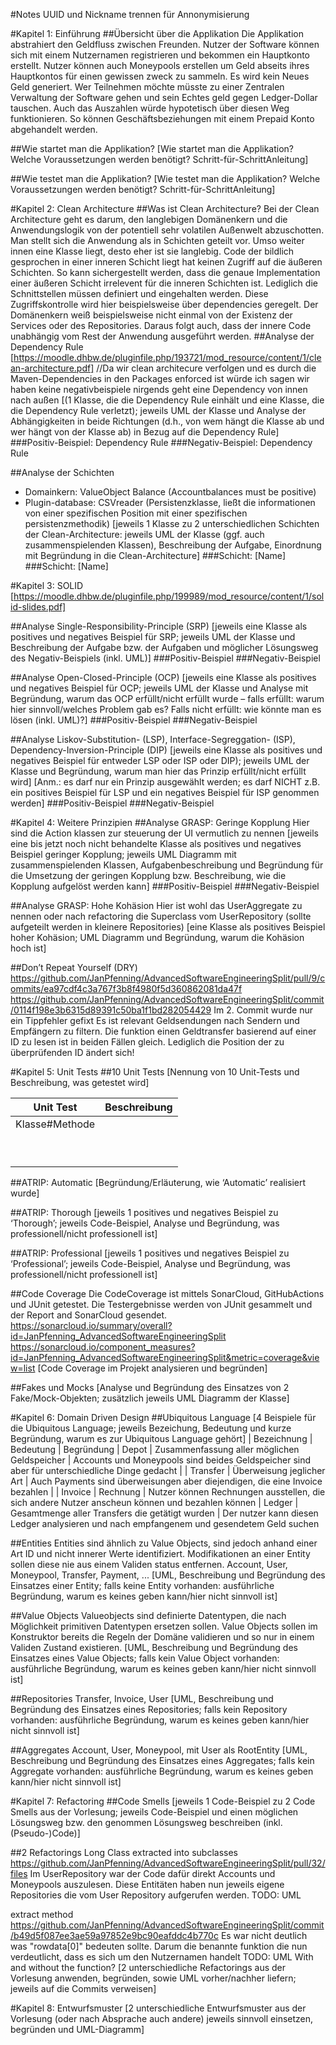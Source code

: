 #Notes
UUID und Nickname trennen für Annonymisierung

#Kapitel 1: Einführung
##Übersicht über die Applikation
Die Applikation abstrahiert den Geldfluss zwischen Freunden.
Nutzer der Software können sich mit einem Nutzernamen registrieren und bekommen ein Hauptkonto erstellt.
Nutzer können auch Moneypools erstellen um Geld abseits ihres Hauptkontos für einen gewissen zweck zu sammeln.
Es wird kein Neues Geld generiert.
Wer Teilnehmen möchte müsste zu einer Zentralen Verwaltung der Software gehen und sein Echtes geld gegen Ledger-Dollar tauschen.
Auch das Auszahlen würde hypotetisch über diesen Weg funktionieren.
So können Geschäftsbeziehungen mit einem Prepaid Konto abgehandelt werden.

##Wie startet man die Applikation?
[Wie startet man die Applikation? Welche Voraussetzungen werden benötigt? Schritt-für-SchrittAnleitung]

##Wie testet man die Applikation?
[Wie testet man die Applikation? Welche Voraussetzungen werden benötigt? Schritt-für-SchrittAnleitung]

#Kapitel 2: Clean Architecture
##Was ist Clean Architecture?
Bei der Clean Architecture geht es darum, den langlebigen Domänenkern und die Anwendungslogik von der potentiell sehr volatilen Außenwelt abzuschotten.
Man stellt sich die Anwendung als in Schichten geteilt vor. Umso weiter innen eine Klasse liegt, desto eher ist sie langlebig.
Code der bildlich gesprochen in einer inneren Schicht liegt hat keinen Zugriff auf die äußeren Schichten.
So kann sichergestellt werden, dass die genaue Implementation einer äußeren Schicht irrelevent für die inneren Schichten ist.
Lediglich die Schnittstellen müssen definiert und eingehalten werden.
Diese Zugriffskontrolle wird hier beispielsweise über dependencies geregelt.
Der Domänenkern weiß beispielsweise nicht einmal von der Existenz der Services oder des Repositories.
Daraus folgt auch, dass der innere Code unabhängig vom Rest der Anwendung ausgeführt werden.
##Analyse der Dependency Rule
[https://moodle.dhbw.de/pluginfile.php/193721/mod_resource/content/1/clean-architecture.pdf]
//Da wir clean architecure verfolgen und es durch die Maven-Dependencies in den Packages enforced ist würde ich sagen wir haben keine negativbeispiele
nirgends geht eine Dependency von innen nach außen
[(1 Klasse, die die Dependency Rule einhält und eine Klasse, die die Dependency Rule verletzt);
jeweils UML der Klasse und Analyse der Abhängigkeiten in beide Richtungen (d.h., von wem hängt die
Klasse ab und wer hängt von der Klasse ab) in Bezug auf die Dependency Rule]
###Positiv-Beispiel: Dependency Rule
###Negativ-Beispiel: Dependency Rule

##Analyse der Schichten
- Domainkern: ValueObject Balance (Accountbalances must be positive)
- Plugin-database: CSVreader (Persistenzklasse, ließt die informationen von einer spezifischen Position mit einer spezifischen persistenzmethodik) 
[jeweils 1 Klasse zu 2 unterschiedlichen Schichten der Clean-Architecture: jeweils UML der Klasse
(ggf. auch zusammenspielenden Klassen), Beschreibung der Aufgabe, Einordnung mit Begründung in
die Clean-Architecture]
###Schicht: [Name]
###Schicht: [Name]


#Kapitel 3: SOLID
[https://moodle.dhbw.de/pluginfile.php/199989/mod_resource/content/1/solid-slides.pdf]

##Analyse Single-Responsibility-Principle (SRP)
[jeweils eine Klasse als positives und negatives Beispiel für SRP; jeweils UML der Klasse und
Beschreibung der Aufgabe bzw. der Aufgaben und möglicher Lösungsweg des Negativ-Beispiels (inkl.
UML)]
###Positiv-Beispiel
###Negativ-Beispiel

##Analyse Open-Closed-Principle (OCP)
[jeweils eine Klasse als positives und negatives Beispiel für OCP; jeweils UML der Klasse und
Analyse mit Begründung, warum das OCP erfüllt/nicht erfüllt wurde – falls erfüllt: warum hier
sinnvoll/welches Problem gab es? Falls nicht erfüllt: wie könnte man es lösen (inkl. UML)?]
###Positiv-Beispiel
###Negativ-Beispiel

##Analyse Liskov-Substitution- (LSP), Interface-Segreggation- (ISP), Dependency-Inversion-Principle (DIP)
[jeweils eine Klasse als positives und negatives Beispiel für entweder LSP oder ISP oder DIP); jeweils
UML der Klasse und Begründung, warum man hier das Prinzip erfüllt/nicht erfüllt wird]
[Anm.: es darf nur ein Prinzip ausgewählt werden; es darf NICHT z.B. ein positives Beispiel für LSP
und ein negatives Beispiel für ISP genommen werden]
###Positiv-Beispiel
###Negativ-Beispiel


#Kapitel 4: Weitere Prinzipien
##Analyse GRASP: Geringe Kopplung
Hier sind die Action klassen zur steuerung der UI vermutlich zu nennen
[jeweils eine bis jetzt noch nicht behandelte Klasse als positives und negatives Beispiel geringer
Kopplung; jeweils UML Diagramm mit zusammenspielenden Klassen, Aufgabenbeschreibung und
Begründung für die Umsetzung der geringen Kopplung bzw. Beschreibung, wie die Kopplung aufgelöst
werden kann]
###Positiv-Beispiel
###Negativ-Beispiel

##Analyse GRASP: Hohe Kohäsion
Hier ist wohl das UserAggregate zu nennen oder nach refactoring die Superclass vom UserRepository (sollte aufgeteilt werden in kleinere Repositories)
[eine Klasse als positives Beispiel hoher Kohäsion; UML Diagramm und Begründung, warum die
Kohäsion hoch ist]

##Don’t Repeat Yourself (DRY)
https://github.com/JanPfenning/AdvancedSoftwareEngineeringSplit/pull/9/commits/ea97cdf4c3a767f3b8f4980f5d360862081da47f
https://github.com/JanPfenning/AdvancedSoftwareEngineeringSplit/commit/0114f198e3b6315d89391c50ba1f1bd282054429
Im 2. Commit wurde nur ein Tippfehler gefixt
Es ist relevant Geldsendungen nach Sendern und Empfängern zu filtern.
Die funktion einen Geldtransfer basierend auf einer ID zu lesen ist in beiden Fällen gleich.
Lediglich die Position der zu überprüfenden ID ändert sich!

#Kapitel 5: Unit Tests
##10 Unit Tests
[Nennung von 10 Unit-Tests und Beschreibung, was getestet wird]

Unit Test           |Beschreibung
-----               |----
| Klasse#Methode    |               | 
|                   |               |
|                   |               |
|                   |               |
|                   |               |
|                   |               |
|                   |               |
|                   |               |
|                   |               |
|                   |               |


##ATRIP: Automatic
[Begründung/Erläuterung, wie ‘Automatic’ realisiert wurde]

##ATRIP: Thorough
[jeweils 1 positives und negatives Beispiel zu ‘Thorough’; jeweils Code-Beispiel, Analyse und
Begründung, was professionell/nicht professionell ist]

##ATRIP: Professional
[jeweils 1 positives und negatives Beispiel zu ‘Professional’; jeweils Code-Beispiel, Analyse und
Begründung, was professionell/nicht professionell ist]

##Code Coverage
Die CodeCoverage ist mittels SonarCloud, GitHubActions und JUnit getestet.
Die Testergebnisse werden von JUnit gesammelt und der Report and SonarCloud gesendet.
https://sonarcloud.io/summary/overall?id=JanPfenning_AdvancedSoftwareEngineeringSplit
https://sonarcloud.io/component_measures?id=JanPfenning_AdvancedSoftwareEngineeringSplit&metric=coverage&view=list
[Code Coverage im Projekt analysieren und begründen]

##Fakes und Mocks
[Analyse und Begründung des Einsatzes von 2 Fake/Mock-Objekten; zusätzlich jeweils UML
Diagramm der Klasse]

#Kapitel 6: Domain Driven Design
##Ubiquitous Language
[4 Beispiele für die Ubiquitous Language; jeweils Bezeichung, Bedeutung und kurze Begründung,
warum es zur Ubiquitous Language gehört]
| Bezeichnung | Bedeutung | Begründung
| Depot | Zusammenfassung aller möglichen Geldspeicher | Accounts und Moneypools sind beides Geldspeicher sind aber für unterschiedliche Dinge gedacht |
| Transfer | Überweisung jeglicher Art | Auch Payments sind überweisungen aber diejendigen, die eine Invoice bezahlen |
| Invoice | Rechnung | Nutzer können Rechnungen ausstellen, die sich andere Nutzer anscheun können und bezahlen können
| Ledger | Gesamtmenge aller Transfers die getätigt wurden | Der nutzer kann diesen Ledger analysieren und nach empfangenem und gesendetem Geld suchen

##Entities
Entities sind ähnlich zu Value Objects, sind jedoch anhand einer Art ID und nicht innerer Werte identifiziert.
Modifikationen an einer Entity sollen diese nie aus einem Validen status entfernen.
Account, User, Moneypool, Transfer, Payment, ...
[UML, Beschreibung und Begründung des Einsatzes einer Entity; falls keine Entity vorhanden:
ausführliche Begründung, warum es keines geben kann/hier nicht sinnvoll ist]

##Value Objects
Valueobjects sind definierte Datentypen, die nach Möglichkeit primitiven Datentypen ersetzen sollen.
Value Objects sollen im Konstruktor bereits die Regeln der Domäne validieren und so nur in einem Validen Zustand existieren.
[UML, Beschreibung und Begründung des Einsatzes eines Value Objects; falls kein Value Object
vorhanden: ausführliche Begründung, warum es keines geben kann/hier nicht sinnvoll ist]

##Repositories
Transfer, Invoice, User
[UML, Beschreibung und Begründung des Einsatzes eines Repositories; falls kein Repository
vorhanden: ausführliche Begründung, warum es keines geben kann/hier nicht sinnvoll ist]

##Aggregates
Account, User, Moneypool, mit User als RootEntity
[UML, Beschreibung und Begründung des Einsatzes eines Aggregates; falls kein Aggregate vorhanden:
ausführliche Begründung, warum es keines geben kann/hier nicht sinnvoll ist]


#Kapitel 7: Refactoring
##Code Smells
[jeweils 1 Code-Beispiel zu 2 Code Smells aus der Vorlesung; jeweils Code-Beispiel und einen
möglichen Lösungsweg bzw. den genommen Lösungsweg beschreiben (inkl. (Pseudo-)Code)]

##2 Refactorings
Long Class extracted into subclasses
https://github.com/JanPfenning/AdvancedSoftwareEngineeringSplit/pull/32/files
Im UserRepository war der Code dafür direkt Accounts und Moneypools auszulesen.
Diese Entitäten haben nun jeweils eigene Repositories die vom User Repository aufgerufen werden. 
TODO: UML

extract method
https://github.com/JanPfenning/AdvancedSoftwareEngineeringSplit/commit/b49d5f087ee3ae59a97852e9bc90eafddc4b770c
Es war nicht deutlich was "rowdata[0]" bedeuten sollte. 
Darum die benannte funktion die nun verdeutlicht, dass es sich um den Nutzernamen handelt
TODO: UML With and without the function?
[2 unterschiedliche Refactorings aus der Vorlesung anwenden, begründen, sowie UML vorher/nachher
liefern; jeweils auf die Commits verweisen]


#Kapitel 8: Entwurfsmuster
[2 unterschiedliche Entwurfsmuster aus der Vorlesung (oder nach Absprache auch andere) jeweils
sinnvoll einsetzen, begründen und UML-Diagramm]